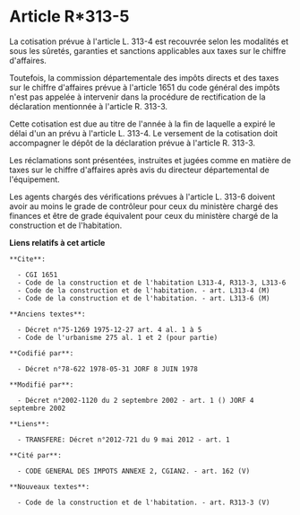 # Article R*313-5

La cotisation prévue à l'article L. 313-4 est recouvrée selon les modalités et sous les sûretés, garanties et sanctions
applicables aux taxes sur le chiffre d'affaires.

Toutefois, la commission départementale des impôts directs et des taxes sur le chiffre d'affaires prévue à l'article 1651 du
code général des impôts n'est pas appelée à intervenir dans la procédure de rectification de la déclaration mentionnée à
l'article R. 313-3.

Cette cotisation est due au titre de l'année à la fin de laquelle a expiré le délai d'un an prévu à l'article L. 313-4. Le
versement de la cotisation doit accompagner le dépôt de la déclaration prévue à l'article R. 313-3.

Les réclamations sont présentées, instruites et jugées comme en matière de taxes sur le chiffre d'affaires après avis du
directeur départemental de l'équipement.

Les agents chargés des vérifications prévues à l'article L. 313-6 doivent avoir au moins le grade de contrôleur pour ceux du
ministère chargé des finances et être de grade équivalent pour ceux du ministère chargé de la construction et de
l'habitation.

**Liens relatifs à cet article**

	**Cite**:

	  - CGI 1651
	  - Code de la construction et de l'habitation L313-4, R313-3, L313-6
	  - Code de la construction et de l'habitation. - art. L313-4 (M)
	  - Code de la construction et de l'habitation. - art. L313-6 (M)

	**Anciens textes**:

	  - Décret n°75-1269 1975-12-27 art. 4 al. 1 à 5
	  - Code de l'urbanisme 275 al. 1 et 2 (pour partie)

	**Codifié par**:

	  - Décret n°78-622 1978-05-31 JORF 8 JUIN 1978

	**Modifié par**:

	  - Décret n°2002-1120 du 2 septembre 2002 - art. 1 () JORF 4 septembre 2002

	**Liens**:

	  - TRANSFERE: Décret n°2012-721 du 9 mai 2012 - art. 1

	**Cité par**:

	  - CODE GENERAL DES IMPOTS ANNEXE 2, CGIAN2. - art. 162 (V)

	**Nouveaux textes**:

	  - Code de la construction et de l'habitation. - art. R313-3 (V)
